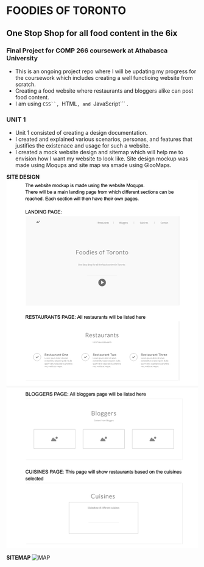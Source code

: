 # FOODIES OF TORONTO

## One Stop Shop for all food content in the 6ix

### Final Project for COMP 266 coursework at Athabasca University

* This is an ongoing project repo where I will be updating my progress for the coursework which includes creating a well functioing website from scratch. 
* Creating a food website where restaurants and bloggers alike can post food content. 
* I am using ```CSS``, ```HTML```, and ```JavaScript``` . 

### UNIT 1
* Unit 1 consisted of creating a design documentation. 
* I created and explained various scenarios, personas, and features that justifies the existenace and usage for such a website. 
* I created a mock website design and sitemap which will help me to envision how I want my website to look like. Site design mockup was made using Moqups and site map wa smade using GlooMaps. 

**SITE DESIGN**
![Design](https://github.com/chitwansharmaa/COMP266/blob/7dd48e19a21a08f30b8722e809f0734dbcdb9716/Screen%20Shot%202021-04-25%20at%2010.34.50%20PM.png)
![Design](https://github.com/chitwansharmaa/COMP266/blob/942ccb6506d3d622432856457c64e7dbd28245f9/Screen%20Shot%202021-04-25%20at%2010.35.08%20PM.png)

 **SITEMAP**
![MAP](https://ibb.co/XDtTKT1)


